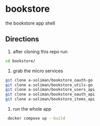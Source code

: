 # bookstore

the bookstore app shell

## Directions

1. after cloning this repo run

 ```bash
 cd bookstore/
 ```

1. grab the micro services

 ```bash
 git clone a-soliman/bookstore_oauth-go
 git clone a-soliman/bookstore_utils-go
 git clone a-soliman/bookstore_users_api
 git clone a-soliman/bookstore_oauth_api
 git clone a-soliman/bookstore_items_api
 ```

1. run the whole app

 ```bash
  docker compose up --build
 ```
